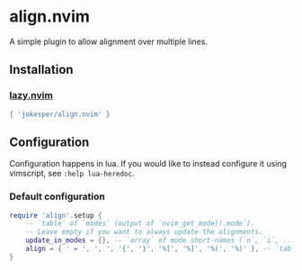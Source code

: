 # align.nvim
A simple plugin to allow alignment over multiple lines.

## Installation

### [lazy.nvim](https://github.com/wbthomason/packer.nvim)
```lua
{ 'jokesper/align.nvim' }
```

## Configuration
Configuration happens in lua.
If you would like to instead configure it using vimscript,
see `:help lua-heredoc`.

### Default configuration
```lua
require 'align'.setup {
	-- `table` of `modes` (output of `nvim_get_mode().mode`).
	-- Leave empty if you want to always update the alignments.
	update_in_modes = {}, -- `array` of mode short-names (`n`, `i`, ...)
	align = { ' = ', ', ', '{', '}', '%[', '%]', '%(', '%)' }, -- `table` of patterns to align.
}
```
